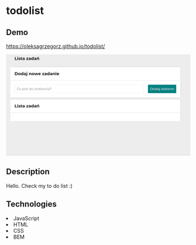 # todolist
 
## Demo
https://oleksagrzegorz.github.io/todolist/

![gif how works my todolist](https://github.com/oleksaGrzegorz/todolist/blob/main/images/todolist2.gif)


## Description

Hello. Check my to do list :)

## Technologies

<li>JavaScript</li>
<li>HTML</li>
<li>CSS</li>
<li>BEM</li>
